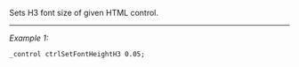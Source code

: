 Sets H3 font size of given HTML control.


---
*Example 1:*
```sqf
_control ctrlSetFontHeightH3 0.05;
```